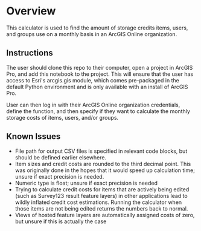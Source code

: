 
# Overview
This calculator is used to find the amount of storage credits items, users, and groups use on a monthly basis in an ArcGIS Online organization. 

## Instructions
The user should clone this repo to their computer, open a project in ArcGIS Pro, and add this notebook to the project. This will ensure that the user has access to Esri's arcgis.gis module, which comes pre-packaged in the default Python environment and is only available with an install of ArcGIS Pro. 

User can then log in with their ArcGIS Online organization credentials, define the function, and then specify if they want to calculate the monthly storage costs of items, users, and/or groups. 

## Known Issues
- File path for output CSV files is specified in relevant code blocks, but should be defined earlier elsewhere.
- Item sizes and credit costs are rounded to the third decimal point. This was originally done in the hopes that it would speed up calculation time; unsure if exact precision is needed.
- Numeric type is float; unsure if exact precision is needed
- Trying to calculate credit costs for items that are actively being edited (such as Survey123 result feature layers) in other applications lead to wildly inflated credit cost estimations. Running the calculator when those items are not being edited returns the numbers back to normal.
- Views of hosted feature layers are automatically assigned costs of zero, but unsure if this is actually the case
